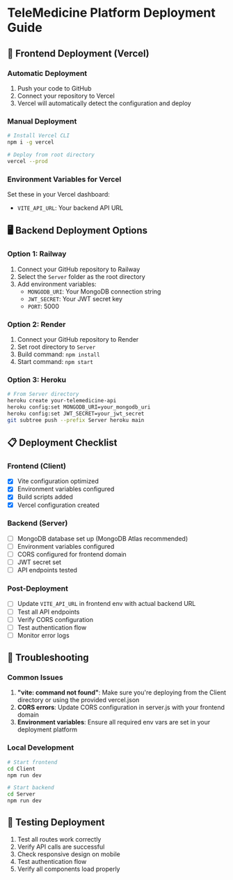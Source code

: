 # TeleMedicine Platform Deployment Guide

## 🚀 Frontend Deployment (Vercel)

### Automatic Deployment
1. Push your code to GitHub
2. Connect your repository to Vercel
3. Vercel will automatically detect the configuration and deploy

### Manual Deployment
```bash
# Install Vercel CLI
npm i -g vercel

# Deploy from root directory
vercel --prod
```

### Environment Variables for Vercel
Set these in your Vercel dashboard:
- `VITE_API_URL`: Your backend API URL

## 🖥️ Backend Deployment Options

### Option 1: Railway
1. Connect your GitHub repository to Railway
2. Select the `Server` folder as the root directory
3. Add environment variables:
   - `MONGODB_URI`: Your MongoDB connection string
   - `JWT_SECRET`: Your JWT secret key
   - `PORT`: 5000

### Option 2: Render
1. Connect your GitHub repository to Render
2. Set root directory to `Server`
3. Build command: `npm install`
4. Start command: `npm start`

### Option 3: Heroku
```bash
# From Server directory
heroku create your-telemedicine-api
heroku config:set MONGODB_URI=your_mongodb_uri
heroku config:set JWT_SECRET=your_jwt_secret
git subtree push --prefix Server heroku main
```

## 📋 Deployment Checklist

### Frontend (Client)
- [x] Vite configuration optimized
- [x] Environment variables configured
- [x] Build scripts added
- [x] Vercel configuration created

### Backend (Server)
- [ ] MongoDB database set up (MongoDB Atlas recommended)
- [ ] Environment variables configured
- [ ] CORS configured for frontend domain
- [ ] JWT secret set
- [ ] API endpoints tested

### Post-Deployment
- [ ] Update `VITE_API_URL` in frontend env with actual backend URL
- [ ] Test all API endpoints
- [ ] Verify CORS configuration
- [ ] Test authentication flow
- [ ] Monitor error logs

## 🔧 Troubleshooting

### Common Issues
1. **"vite: command not found"**: Make sure you're deploying from the Client directory or using the provided vercel.json
2. **CORS errors**: Update CORS configuration in server.js with your frontend domain
3. **Environment variables**: Ensure all required env vars are set in your deployment platform

### Local Development
```bash
# Start frontend
cd Client
npm run dev

# Start backend
cd Server
npm run dev
```

## 📱 Testing Deployment
1. Test all routes work correctly
2. Verify API calls are successful
3. Check responsive design on mobile
4. Test authentication flow
5. Verify all components load properly
